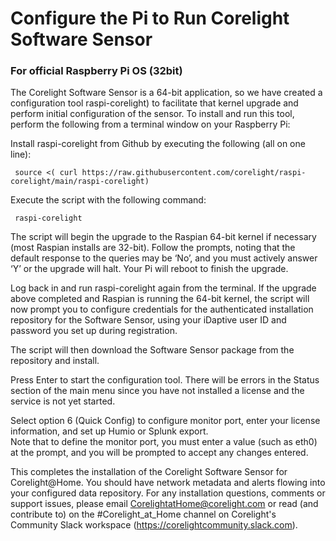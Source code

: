 # Configure the Pi to Run Corelight Software Sensor

### For official Raspberry Pi OS (32bit)

The Corelight Software Sensor is a 64-bit application, so we have created a configuration tool raspi-corelight) to facilitate that kernel upgrade and perform initial configuration of the sensor.  To install and run this tool, perform the following from a terminal window on your Raspberry Pi:

Install raspi-corelight from Github by executing the following (all on one line):

     source <( curl https://raw.githubusercontent.com/corelight/raspi-corelight/main/raspi-corelight)

Execute the script with the following command:

     raspi-corelight

The script will begin the upgrade to the Raspian 64-bit kernel if necessary (most Raspian installs are 32-bit).  Follow the prompts, noting that the default response to the queries may be ‘No’, and you must actively answer ‘Y’ or the upgrade will halt.  Your Pi will reboot to finish the upgrade.

Log back in and run raspi-corelight again from the terminal.  If the upgrade above completed and Raspian is running the 64-bit kernel, the script will now prompt you to configure credentials for the authenticated installation repository for the Software Sensor, using your iDaptive user ID and password you set up during registration.

The script will then download the Software Sensor package from the repository and install.  

Press Enter to start the configuration tool. There will be errors in the Status section of the main menu since you have not installed a license and the service is not yet started. 
 
Select option 6 (Quick Config) to configure monitor port, enter your license information,  and set up Humio or Splunk export.  
Note that to define the monitor port, you must enter a value (such as eth0) at the prompt, and you will be prompted to accept any changes entered. 

This completes the installation of the Corelight Software Sensor for Corelight@Home.  You should have network metadata and alerts flowing into your configured data repository. For any installation questions, comments or support issues, please email CorelightatHome@corelight.com or read (and contribute to) on the #Corelight_at_Home channel on Corelight's Community Slack workspace (https://corelightcommunity.slack.com).


